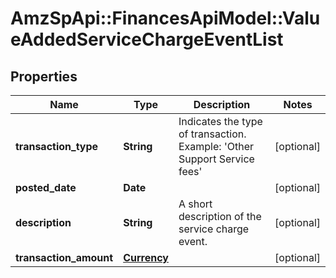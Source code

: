 # AmzSpApi::FinancesApiModel::ValueAddedServiceChargeEventList

## Properties
Name | Type | Description | Notes
------------ | ------------- | ------------- | -------------
**transaction_type** | **String** | Indicates the type of transaction.  Example: &#x27;Other Support Service fees&#x27; | [optional] 
**posted_date** | **Date** |  | [optional] 
**description** | **String** | A short description of the service charge event. | [optional] 
**transaction_amount** | [**Currency**](Currency.md) |  | [optional] 

